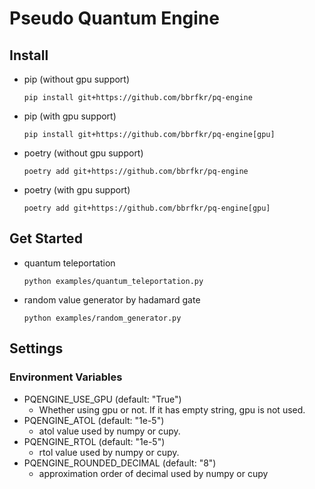 # Pseudo Quantum Engine
## Install
- pip (without gpu support)
    ```
    pip install git+https://github.com/bbrfkr/pq-engine
    ```

- pip (with gpu support)
    ```
    pip install git+https://github.com/bbrfkr/pq-engine[gpu]
    ```

- poetry (without gpu support)
    ```
    poetry add git+https://github.com/bbrfkr/pq-engine
    ```

- poetry (with gpu support)
    ```
    poetry add git+https://github.com/bbrfkr/pq-engine[gpu]
    ```

## Get Started
- quantum teleportation
    ```
    python examples/quantum_teleportation.py
    ```

- random value generator by hadamard gate
    ```
    python examples/random_generator.py
    ```

## Settings
### Environment Variables
- PQENGINE_USE_GPU (default: "True")
    - Whether using gpu or not. If it has empty string, gpu is not used.
- PQENGINE_ATOL (default: "1e-5")
    - atol value used by numpy or cupy.
- PQENGINE_RTOL (default: "1e-5")
    - rtol value used by numpy or cupy.
- PQENGINE_ROUNDED_DECIMAL (default: "8") 
    - approximation order of decimal used by numpy or cupy
